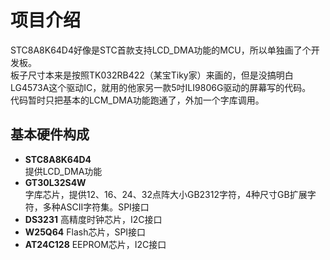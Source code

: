 # 项目介绍
  STC8A8K64D4好像是STC首款支持LCD_DMA功能的MCU，所以单独画了个开发板。  
  板子尺寸本来是按照TK032RB422（某宝Tiky家）来画的，但是没搞明白LG4573A这个驱动IC，就用的他家另一款5吋ILI9806G驱动的屏幕写的代码。  
  代码暂时只把基本的LCM_DMA功能跑通了，外加一个字库调用。
## 基本硬件构成
- **STC8A8K64D4**  
    提供LCD_DMA功能
- **GT30L32S4W**  
    字库芯片，提供12、16、24、32点阵大小GB2312字符，4种尺寸GB扩展字符，多种ASCII字符集。SPI接口
- **DS3231**
    高精度时钟芯片，I2C接口
- **W25Q64**
    Flash芯片，SPI接口
- **AT24C128**
    EEPROM芯片，I2C接口


